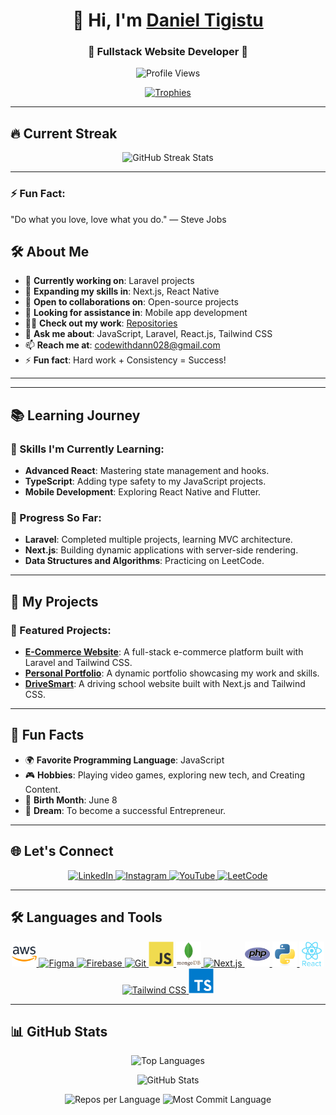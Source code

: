 <h1 align="center">👋 Hi, I'm <a href="https://github.com/codewithdann0">Daniel Tigistu</a></h1>
<h3 align="center">🌟 Fullstack Website Developer 🚀</h3>

<p align="center">
  <img src="https://komarev.com/ghpvc/?username=codewithdann0&label=Profile%20Views&color=0e75b6&style=flat" alt="Profile Views" />
</p>

<p align="center">
  <a href="https://github.com/ryo-ma/github-profile-trophy">
    <img src="https://github-profile-trophy.vercel.app/?username=codewithdann0&theme=gruvbox&no-frame=true&margin-w=15" alt="Trophies" />
  </a>
</p>

---

## 🔥 Current Streak  
<p align="center">
  <img src="https://github-readme-streak-stats.herokuapp.com/?user=codewithdann0&theme=blueberry&hide_border=true" width="400" alt="GitHub Streak Stats" />
</p>

---
### ⚡ Fun Fact:
"Do what you love, love what you do." — Steve Jobs
## 🛠 About Me  
- 🔭 **Currently working on**: Laravel projects  
- 🌱 **Expanding my skills in**: Next.js, React Native  
- 👯 **Open to collaborations on**: Open-source projects  
- 🤝 **Looking for assistance in**: Mobile app development  
- 👨‍💻 **Check out my work**: [Repositories](https://github.com/codewithdann0?tab=repositories)  
- 💬 **Ask me about**: JavaScript, Laravel, React.js, Tailwind CSS  
- 📫 **Reach me at**: [codewithdann028@gmail.com](mailto:codewithdann028@gmail.com)  
- ⚡ **Fun fact**: Hard work + Consistency = Success!  

---



---

## 📚 Learning Journey  
### 🚀 Skills I'm Currently Learning:
- **Advanced React**: Mastering state management and hooks.
- **TypeScript**: Adding type safety to my JavaScript projects.
- **Mobile Development**: Exploring React Native and Flutter.
  
### 🌱 Progress So Far:
- **Laravel**: Completed multiple projects, learning MVC architecture.
- **Next.js**: Building dynamic applications with server-side rendering.
- **Data Structures and Algorithms**: Practicing on LeetCode.

---

## 🚀 My Projects
### 🌟 Featured Projects:
- **[E-Commerce Website](https://github.com/codewithdann0/ecommerce-website)**: A full-stack e-commerce platform built with Laravel and Tailwind CSS.
- **[Personal Portfolio](https://github.com/codewithdann0/personal-portfolio)**: A dynamic portfolio showcasing my work and skills.
- **[DriveSmart](https://github.com/codewithdann0/drivesmart)**: A driving school website built with Next.js and Tailwind CSS.

---

## 🎉 Fun Facts
- 🌍 **Favorite Programming Language**: JavaScript
- 🎮 **Hobbies**: Playing video games, exploring new tech, and Creating Content.
- 📅 **Birth Month**: June 8
- 🌟 **Dream**: To become a successful  Entrepreneur.

---

## 🌐 Let's Connect  
<p align="center">
  <a href="https://linkedin.com/in/daniel-tigistu-918a63314" target="_blank">
    <img src="https://raw.githubusercontent.com/rahuldkjain/github-profile-readme-generator/master/src/images/icons/Social/linked-in-alt.svg" alt="LinkedIn" height="30" width="40" />
  </a>
  <a href="https://instagram.com/daniell_tigistu" target="_blank">
    <img src="https://raw.githubusercontent.com/rahuldkjain/github-profile-readme-generator/master/src/images/icons/Social/instagram.svg" alt="Instagram" height="30" width="40" />
  </a>
  <a href="https://www.youtube.com/@techwithdann" target="_blank">
    <img src="https://raw.githubusercontent.com/rahuldkjain/github-profile-readme-generator/master/src/images/icons/Social/youtube.svg" alt="YouTube" height="30" width="40" />
  </a>
  <a href="https://www.leetcode.com/daniel_tigistu" target="_blank">
    <img src="https://raw.githubusercontent.com/rahuldkjain/github-profile-readme-generator/master/src/images/icons/Social/leet-code.svg" alt="LeetCode" height="30" width="40" />
  </a>
</p>

---

## 🛠 Languages and Tools  
<p align="center">
  <a href="https://aws.amazon.com" target="_blank">
    <img src="https://raw.githubusercontent.com/devicons/devicon/master/icons/amazonwebservices/amazonwebservices-original-wordmark.svg" alt="AWS" width="40" height="40" />
  </a>
  <a href="https://www.figma.com/" target="_blank">
    <img src="https://www.vectorlogo.zone/logos/figma/figma-icon.svg" alt="Figma" width="40" height="40" />
  </a>
  <a href="https://firebase.google.com/" target="_blank">
    <img src="https://www.vectorlogo.zone/logos/firebase/firebase-icon.svg" alt="Firebase" width="40" height="40" />
  </a>
  <a href="https://git-scm.com/" target="_blank">
    <img src="https://www.vectorlogo.zone/logos/git-scm/git-scm-icon.svg" alt="Git" width="40" height="40" />
  </a>
  <a href="https://developer.mozilla.org/en-US/docs/Web/JavaScript" target="_blank">
    <img src="https://raw.githubusercontent.com/devicons/devicon/master/icons/javascript/javascript-original.svg" alt="JavaScript" width="40" height="40" />
  </a>
  <a href="https://www.mongodb.com/" target="_blank">
    <img src="https://raw.githubusercontent.com/devicons/devicon/master/icons/mongodb/mongodb-original-wordmark.svg" alt="MongoDB" width="40" height="40" />
  </a>
  <a href="https://nextjs.org/" target="_blank">
    <img src="https://cdn.worldvectorlogo.com/logos/nextjs-2.svg" alt="Next.js" width="40" height="40" />
  </a>
  <a href="https://www.php.net" target="_blank">
    <img src="https://raw.githubusercontent.com/devicons/devicon/master/icons/php/php-original.svg" alt="PHP" width="40" height="40" />
  </a>
  <a href="https://www.python.org" target="_blank">
    <img src="https://raw.githubusercontent.com/devicons/devicon/master/icons/python/python-original.svg" alt="Python" width="40" height="40" />
  </a>
  <a href="https://reactjs.org/" target="_blank">
    <img src="https://raw.githubusercontent.com/devicons/devicon/master/icons/react/react-original-wordmark.svg" alt="React" width="40" height="40" />
  </a>
  <a href="https://tailwindcss.com/" target="_blank">
    <img src="https://www.vectorlogo.zone/logos/tailwindcss/tailwindcss-icon.svg" alt="Tailwind CSS" width="40" height="40" />
  </a>
  <a href="https://www.typescriptlang.org/" target="_blank">
    <img src="https://raw.githubusercontent.com/devicons/devicon/master/icons/typescript/typescript-original.svg" alt="TypeScript" width="40" height="40" />
  </a>
</p>

---

## 📊 GitHub Stats  
<p align="center">
  <img src="https://github-readme-stats.vercel.app/api/top-langs?username=codewithdann0&show_icons=true&layout=compact&theme=radical" alt="Top Languages" />
</p>

<p align="center">
  <img src="https://github-readme-stats.vercel.app/api?username=codewithdann0&show_icons=true&theme=radical" alt="GitHub Stats" />
</p>

<p align="center">
  <img src="https://github-profile-summary-cards.vercel.app/api/cards/repos-per-language.svg?username=codewithdann0&theme=radical" alt="Repos per Language" />
  <img src="https://github-profile-summary-cards.vercel.app/api/cards/most-commit-language.svg?username=codewithdann0&theme=radical" alt="Most Commit Language" />
</p>
